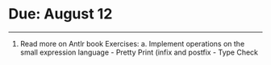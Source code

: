 # Due: August 12
---
1. Read more on Antlr book
    Exercises:
        a. Implement operations on the small expression language
            - Pretty Print (infix and postfix
            - Type Check
